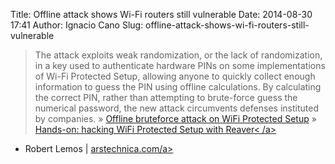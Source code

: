 Title: Offline attack shows Wi-Fi routers still vulnerable
Date: 2014-08-30 17:41
Author: Ignacio Cano
Slug: offline-attack-shows-wi-fi-routers-still-vulnerable

> The attack exploits weak randomization, or the lack of randomization,
> in a key used to authenticate hardware PINs on some implementations of
> Wi-Fi Protected Setup, allowing anyone to quickly collect enough
> information to guess the PIN using offline calculations. By
> calculating the correct PIN, rather than attempting to brute-force
> guess the numerical password, the new attack circumvents defenses
> instituted by companies. » [Offline bruteforce attack on WiFi
> Protected Setup][] » [Hands-on: hacking WiFi Protected Setup with
> Reaver\< /a>][]

- Robert Lemos | [arstechnica.com/a>][]

  [Offline bruteforce attack on WiFi Protected Setup]: http://www.slideshare.net/0xcite/offline-bruteforce-attack-on-wifi-protected-setup
    "Offline bruteforce attack on WiFi Protected Setup"
  [Hands-on: hacking WiFi Protected Setup with Reaver\< /a>]: http://arstechnica.com/business/2012/01/hands-on-hacking-wifi-protected-setup-with-reaver/
    "Hands-on: hacking WiFi Protected Setup with Reaver\< /a>"
  [arstechnica.com/a>]: http://arstechnica.com/security/2014/08/offline-attack-shows-wi-fi-routers-still-vulnerable/
    "Offline attack shows Wi-Fi routers still vulnerable"
